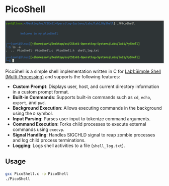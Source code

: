 # PicoShell
![alt text](image.png)

PicoShell is a simple shell implementation written in C for [Lab1:Simple Shell (Multi-Processing)](../Simple%20Shell%20(Multi-Processing)/) and supports the following features:

- **Custom Prompt**: Displays user, host, and current directory information in a custom prompt format.
- **Built-in Commands**: Supports built-in commands such as `cd`, `echo`, `export`, and `pwd`.
- **Background Execution**: Allows executing commands in the background using the `&` symbol.
- **Input Parsing**: Parses user input to tokenize command arguments.
- **Command Execution**: Forks child processes to execute external commands using `execvp`.
- **Signal Handling**: Handles SIGCHLD signal to reap zombie processes and log child process terminations.
- **Logging**: Logs shell activities to a file (`shell_log.txt`).

## Usage


```sh
gcc PicoShell.c -o PicoShell
./PicoShell